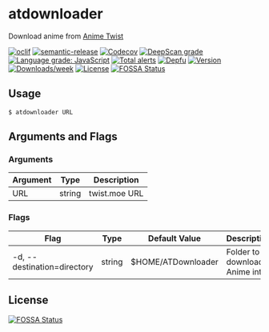 # atdownloader

Download anime from [Anime Twist](https://twist.moe)

[![oclif](https://img.shields.io/badge/cli-oclif-brightgreen.svg)](https://oclif.io)
[![semantic-release](https://img.shields.io/badge/%20%20%F0%9F%93%A6%F0%9F%9A%80-semantic--release-e10079.svg)](https://github.com/semantic-release/semantic-release)
[![Codecov](https://codecov.io/gh/rafifos/atdownloader/branch/master/graph/badge.svg)](https://codecov.io/gh/rafifos/atdownloader)
[![DeepScan grade](https://deepscan.io/api/teams/3511/projects/5364/branches/41166/badge/grade.svg)](https://deepscan.io/dashboard#view=project&tid=3511&pid=5364&bid=41166)
[![Language grade: JavaScript](https://img.shields.io/lgtm/grade/javascript/g/rafifos/atdownloader.svg?logo=lgtm&logoWidth=18)](https://lgtm.com/projects/g/rafifos/atdownloader/context:javascript)
[![Total alerts](https://img.shields.io/lgtm/alerts/g/rafifos/atdownloader.svg?logo=lgtm&logoWidth=18)](https://lgtm.com/projects/g/rafifos/atdownloader/alerts/)
[![Depfu](https://badges.depfu.com/badges/252d393ce0e2285a438c0ad1bf0a8eda/count.svg)](https://depfu.com/github/rafifos/atdownloader?project_id=7755)
[![Version](https://img.shields.io/npm/v/atdownloader.svg)](https://npmjs.org/package/atdownloader)
[![Downloads/week](https://img.shields.io/npm/dw/atdownloader.svg)](https://npmjs.org/package/atdownloader)
[![License](https://img.shields.io/npm/l/atdownloader.svg)](https://github.com/rafifos/atdownloader/blob/master/package.json)
[![FOSSA Status](https://app.fossa.io/api/projects/git%2Bgithub.com%2Frafifos%2Fatdownloader.svg?type=shield)](https://app.fossa.io/projects/git%2Bgithub.com%2Frafifos%2Fatdownloader?ref=badge_shield)

## Usage

`$ atdownloader URL`

## Arguments and Flags

### Arguments

| Argument | Type   | Description   |
|----------|--------|---------------|
| URL      | string | twist.moe URL |

### Flags

| Flag                        | Type   | Default Value      | Description                                               |
|-----------------------------|--------|--------------------|-----------------------------------------------------------|
| -d, --destination=directory | string | $HOME/ATDownloader | Folder to download Anime into                             |


## License
[![FOSSA Status](https://app.fossa.io/api/projects/git%2Bgithub.com%2Frafifos%2Fatdownloader.svg?type=large)](https://app.fossa.io/projects/git%2Bgithub.com%2Frafifos%2Fatdownloader?ref=badge_large)
